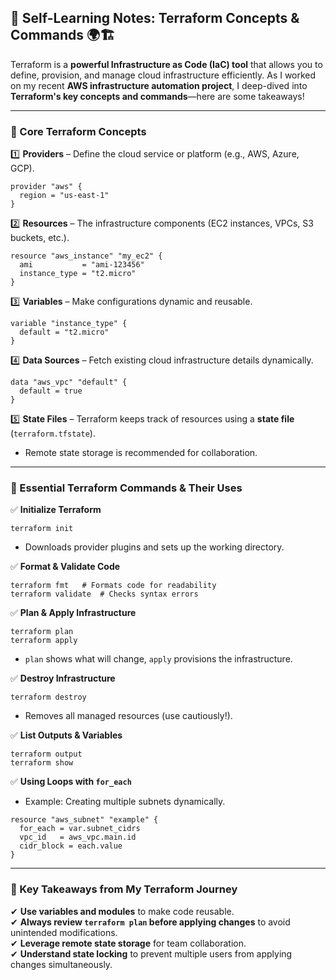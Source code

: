 ## 🚀 **Self-Learning Notes: Terraform Concepts & Commands** 🌍🏗️  

Terraform is a **powerful Infrastructure as Code (IaC) tool** that allows you to define, provision, and manage cloud infrastructure efficiently. As I worked on my recent **AWS infrastructure automation project**, I deep-dived into **Terraform's key concepts and commands**—here are some takeaways!  

---

### **🔹 Core Terraform Concepts**  

1️⃣ **Providers** – Define the cloud service or platform (e.g., AWS, Azure, GCP).  
   ```hcl
   provider "aws" {
     region = "us-east-1"
   }
   ```  

2️⃣ **Resources** – The infrastructure components (EC2 instances, VPCs, S3 buckets, etc.).  
   ```hcl
   resource "aws_instance" "my_ec2" {
     ami           = "ami-123456"
     instance_type = "t2.micro"
   }
   ```  

3️⃣ **Variables** – Make configurations dynamic and reusable.  
   ```hcl
   variable "instance_type" {
     default = "t2.micro"
   }
   ```  

4️⃣ **Data Sources** – Fetch existing cloud infrastructure details dynamically.  
   ```hcl
   data "aws_vpc" "default" {
     default = true
   }
   ```  

5️⃣ **State Files** – Terraform keeps track of resources using a **state file** (`terraform.tfstate`).  
   - Remote state storage is recommended for collaboration.  

---

### **🔹 Essential Terraform Commands & Their Uses**  

✅ **Initialize Terraform**  
   ```
   terraform init
   ```
   - Downloads provider plugins and sets up the working directory.  

✅ **Format & Validate Code**  
   ```
   terraform fmt   # Formats code for readability
   terraform validate  # Checks syntax errors
   ```

✅ **Plan & Apply Infrastructure**  
   ```
   terraform plan
   terraform apply
   ```
   - `plan` shows what will change, `apply` provisions the infrastructure.  

✅ **Destroy Infrastructure**  
   ```
   terraform destroy
   ```
   - Removes all managed resources (use cautiously!).  

✅ **List Outputs & Variables**  
   ```
   terraform output
   terraform show
   ```

✅ **Using Loops with `for_each`**  
   - Example: Creating multiple subnets dynamically.  
   ```hcl
   resource "aws_subnet" "example" {
     for_each = var.subnet_cidrs
     vpc_id   = aws_vpc.main.id
     cidr_block = each.value
   }
   ```  

---

### **📌 Key Takeaways from My Terraform Journey**  
✔ **Use variables and modules** to make code reusable.  
✔ **Always review `terraform plan` before applying changes** to avoid unintended modifications.  
✔ **Leverage remote state storage** for team collaboration.  
✔ **Understand state locking** to prevent multiple users from applying changes simultaneously.  

